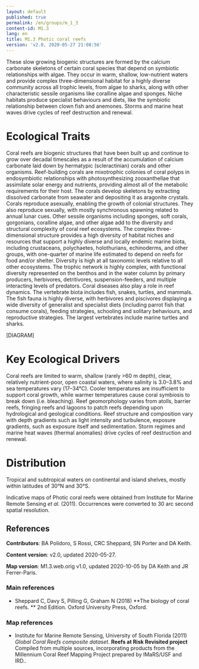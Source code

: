 ```yaml
---
layout: default
published: true
permalink: /en/groups/m_1_3
content-id: M1.3
lang: en
title: M1.3 Photic coral reefs
version: 'v2.0, 2020-05-27 21:08:56'
---
```


These slow growing biogenic structures are formed by the calcium carbonate skeletons of certain coral species that depend on symbiotic relationships with algae. They occur in warm, shallow, low-nutrient waters and provide complex three-dimensional habitat for a highly diverse community across all trophic levels, from algae to sharks, along with other characteristic sessile organisms like coralline algae and sponges. Niche habitats produce specialist behaviours and diets, like the symbiotic relationship between clown fish and anemones. Storms and marine heat waves drive cycles of reef destruction and renewal.

# Ecological Traits
 
Coral reefs are biogenic structures that have been built up and continue to grow over decadal timescales as a result of the accumulation of calcium carbonate laid down by hermatypic (scleractinian) corals and other organisms. Reef-building corals are mixotrophic colonies of coral polyps in endosymbiotic relationships with photosynthesizing zooxanthellae that assimilate solar energy and nutrients, providing almost all of the metabolic requirements for their host. The corals develop skeletons by extracting dissolved carbonate from seawater and depositing it as aragonite crystals. Corals reproduce asexually, enabling the growth of colonial structures. They also reproduce sexually, with mostly synchronous spawning related to annual lunar cues. Other sessile organisms including sponges, soft corals, gorgonians, coralline algae, and other algae add to the diversity and structural complexity of coral reef ecosystems. The complex three-dimensional structure provides a high diversity of habitat niches and resources that support a highly diverse and locally endemic marine biota, including crustaceans, polychaetes, holothurians, echinoderms, and other groups, with one-quarter of marine life estimated to depend on reefs for food and/or shelter. Diversity is high at all taxonomic levels relative to all other ecosystems. The trophic network is highly complex, with functional diversity represented on the benthos and in the water column by primary producers, herbivores, detritivores, suspension-feeders, and multiple interacting levels of predators. Coral diseases also play a role in reef dynamics. The vertebrate biota includes fish, snakes, turtles, and mammals. The fish fauna is highly diverse, with herbivores and piscivores displaying a wide diversity of generalist and specialist diets (including parrot fish that consume corals), feeding strategies, schooling and solitary behaviours, and reproductive strategies. The largest vertebrates include marine turtles and sharks. 

[DIAGRAM]

# Key Ecological Drivers
 
Coral reefs are limited to warm, shallow (rarely >60 m depth), clear, relatively nutrient-poor, open coastal waters, where salinity is 3.0–3.8% and sea temperatures vary (17–34°C). Cooler temperatures are insufficient to support coral growth, while warmer temperatures cause coral symbiosis to break down (i.e. bleaching). Reef geomorphology varies from atolls, barrier reefs, fringing reefs and lagoons to patch reefs depending upon hydrological and geological conditions. Reef structure and composition vary with depth gradients such as  light intensity and turbulence, exposure gradients, such as exposure itself and sedimentation. Storm regimes and marine heat waves (thermal anomalies) drive cycles of reef destruction and renewal.
 
# Distribution
 
Tropical and subtropical waters on continental and island shelves, mostly within latitudes of 30°N and 30°S.

Indicative maps of Photic coral reefs were obtained from Institute for Marine Remote Sensing _et al._ (2011). Occurrences were converted to 30 arc second spatial resolution.

## References

**Contributors**: BA Polidoro, S Rossi, CRC Sheppard, SN Porter and DA Keith.

**Content version**: v2.0, updated 2020-05-27.

**Map version**: M1.3.web.orig v1.0, updated 2020-10-05 by DA Keith and JR Ferrer-Paris.

### Main references
* Sheppard C, Davy S, Pilling G, Graham N  (2018) **The biology of coral reefs. ** 2nd Edition. Oxford University Press, Oxford.

### Map references
* Institute for Marine Remote Sensing, University of South Florida  (2011) *Global Coral Reefs composite dataset*. **Reefs at Risk Revisited project**  Compiled from multiple sources, incorporating products from the Millennium Coral Reef Mapping Project prepared by IMaRS/USF and IRD..
